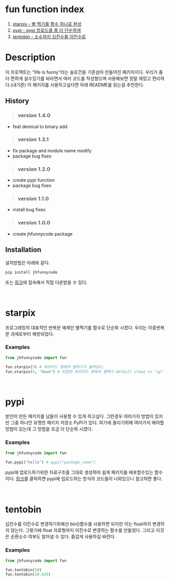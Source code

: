 # fun function index
1. [starpix - 별 찍기를 함수 하나로 완성](#starpix)
1. [pypi - pypi 업로드를 좀 더 단순하게](#pypi)
1. [tentobin - 소수까지 십진수를 이진수로](#tentobin)

# Description

이 프로젝트는 "life is funny"라는 슬로건을 기준삼아 만들어진 패키지이다.
우리가 좀더 편하게 살수있기를 바라면서 여러 코드를 작성했으며 사용해보면 정말 재밌고 편리하다.(내기준)
이 패키지를 사용하고싶다면 아래 README를 읽는걸 추천한다.

## History

> ### version 1.4.0
- feat demical to binary add

> ### version 1.3.1
- fix package and module name modify
- package bug fixes

> ### version 1.2.0
- create pypi function
- package bug fixes

> ### version 1.1.0
- install bug fixes

> ### version 1.0.0
- create jhfunnycode package 

## Installation
설치방법은 아래와 같다.
```
pip install jhfunnycode
```
또는 [링크](https://pypi.org/project/jhfunnycode/)에 접속해서 직접 다운받을 수 있다.

<br>



# starpix
프로그래밍의 대표적인 반복문 예제인 별찍기를 함수로 단순화 시켰다.
우리는 이중반복문 과제로부터 해방되었다.

### Examples
```python
from jhfunnycode import fun

fun.starpix(5) # 피라미드 형태의 별찍기가 출력된다. 
fun.starpix(5, "down") # 뒤집힌 피라미드 형태의 별찍기 default vlaue => "up"
```

<br>

# pypi
본인이 만든 패키지를 남들이 사용할 수 있게 하고싶다. 그런경우 여러가지 방법이 있지만 그중 하나인 유명한 패키지 저장소 PyPi가 있다.
여기에 올리기위해 여러가지 해야할 방법이 있는데 그 방법을 조금 더 단순화 시켰다.

### Examples
```python
from jhfunnycode import fun

fun.pypi("hello") # pypi("package_name")
```
pypi에 업로드하기위한 자료구조를 그대로 생성하여 쉽게 패키지를 배포할수있는 함수이다.
[링크](https://imagine-village.tistory.com/entry/PyPi%EC%97%90-%ED%8C%A8%ED%82%A4%EC%A7%80%EB%A5%BC-%EC%97%85%EB%A1%9C%EB%93%9C-%ED%95%98%EB%8A%94-%EB%B2%95)를 클릭하면 pypi에 업로드하는 방식의 코드들이 나와있으니 참고하면 좋다.

<br>

# tentobin
십진수를 이진수로 변경하기위해선 bin()함수를 사용하면 되지만 이는 float까지 변경하지 않는다. 그렇기에 float 자료형까지 이진수로 변경하는 함수를 만들었다. 그리고 이것은 순환소수 여부도 알아낼 수 있다. 즐겁게 사용하길 바란다.

### Examples
```python
from jhfunnycode import fun

fun.tentobin(10)
fun.tentobin(10.625)
```